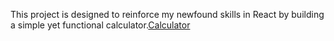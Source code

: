 This project is designed to reinforce my newfound skills in React by building a simple yet functional calculator.<a href="https://joshua-a69.github.io/React-Calculator-/">Calculator</a>